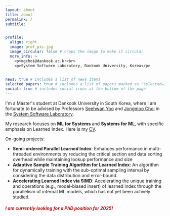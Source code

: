 ```yaml
---
layout: about
title: about
permalink: /
subtitle: 


profile:
  align: right
  image: prof_pic.jpg
  image_circular: false # crops the image to make it circular
  more_info: >
    <p>mgchoi@dankook.ac.kr<br>
    <p>System Software Laboratory, Dankook University, Korea</p>
    

news: true # includes a list of news items
selected_papers: true # includes a list of papers marked as "selected={true}"
social: true # includes social icons at the bottom of the page
---
```

I'm a Master's student at Dankook University in South Korea, where I am fortunate to be advised by Professors [Seehwan Yoo](https://sites.google.com/site/dkumobileos/members/seehwanyoo) and [Jongmoo Choi](http://embedded.dankook.ac.kr/~choijm/) in the [System Software Laboratory](https://sslab.dankook.ac.kr/).

My research focuses on **ML for Systems** and **Systems for ML**, with specific emphasis on Learned Index. Here is my [CV](./assets/pdf/Minguk_Choi.pdf).

On-going projects:
  - **Semi-ordered Parallel Learned Index**: Enhances performance in multi-threaded environments by reducing the critical section and data sorting overhead while maintaining lookup performance and size
  - **Adaptive Sample Training Algorithm for Learned Index**: An algorithm for dynamically training with the sub-optimal sampling interval by considering the data distribution and error-bound.
  - **Accelerating Learned Index via SIMD**: Accelerating the unique training and operations (e.g., model-biased insert) of learned index through the parallelism of internal ML models, which has not yet been actively studied.

##### **<span style="color: #D80000;">I am currently looking for a PhD position for 2025!</span>**   